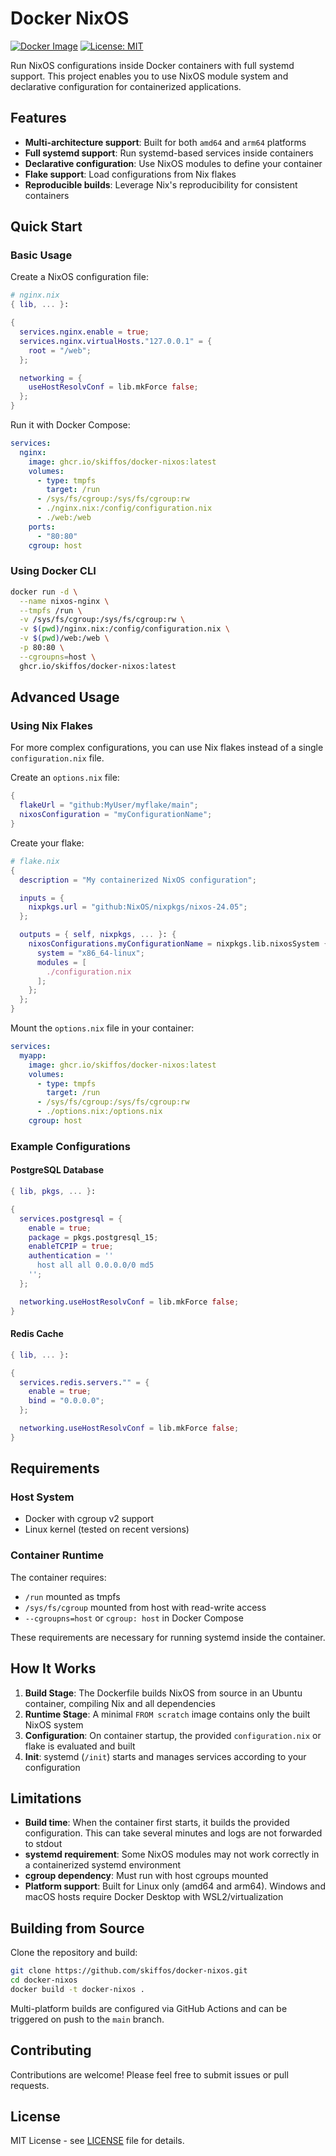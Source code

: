 # Docker NixOS

[![Docker Image](https://img.shields.io/badge/ghcr.io-docker--nixos-blue?logo=docker)](https://github.com/skiffos/docker-nixos/pkgs/container/docker-nixos)
[![License: MIT](https://img.shields.io/badge/License-MIT-yellow.svg)](https://opensource.org/licenses/MIT)

Run NixOS configurations inside Docker containers with full systemd support. This project enables you to use NixOS module system and declarative configuration for containerized applications.

## Features

- **Multi-architecture support**: Built for both `amd64` and `arm64` platforms
- **Full systemd support**: Run systemd-based services inside containers
- **Declarative configuration**: Use NixOS modules to define your container
- **Flake support**: Load configurations from Nix flakes
- **Reproducible builds**: Leverage Nix's reproducibility for consistent containers

## Quick Start

### Basic Usage

Create a NixOS configuration file:

```nix
# nginx.nix
{ lib, ... }:

{
  services.nginx.enable = true;
  services.nginx.virtualHosts."127.0.0.1" = {
    root = "/web";
  };

  networking = {
    useHostResolvConf = lib.mkForce false;
  };
}
```

Run it with Docker Compose:

```yaml
services:
  nginx:
    image: ghcr.io/skiffos/docker-nixos:latest
    volumes:
      - type: tmpfs
        target: /run
      - /sys/fs/cgroup:/sys/fs/cgroup:rw
      - ./nginx.nix:/config/configuration.nix
      - ./web:/web
    ports:
      - "80:80"
    cgroup: host
```

### Using Docker CLI

```bash
docker run -d \
  --name nixos-nginx \
  --tmpfs /run \
  -v /sys/fs/cgroup:/sys/fs/cgroup:rw \
  -v $(pwd)/nginx.nix:/config/configuration.nix \
  -v $(pwd)/web:/web \
  -p 80:80 \
  --cgroupns=host \
  ghcr.io/skiffos/docker-nixos:latest
```

## Advanced Usage

### Using Nix Flakes

For more complex configurations, you can use Nix flakes instead of a single `configuration.nix` file.

Create an `options.nix` file:

```nix
{
  flakeUrl = "github:MyUser/myflake/main";
  nixosConfiguration = "myConfigurationName";
}
```

Create your flake:

```nix
# flake.nix
{
  description = "My containerized NixOS configuration";

  inputs = {
    nixpkgs.url = "github:NixOS/nixpkgs/nixos-24.05";
  };

  outputs = { self, nixpkgs, ... }: {
    nixosConfigurations.myConfigurationName = nixpkgs.lib.nixosSystem {
      system = "x86_64-linux";
      modules = [
        ./configuration.nix
      ];
    };
  };
}
```

Mount the `options.nix` file in your container:

```yaml
services:
  myapp:
    image: ghcr.io/skiffos/docker-nixos:latest
    volumes:
      - type: tmpfs
        target: /run
      - /sys/fs/cgroup:/sys/fs/cgroup:rw
      - ./options.nix:/options.nix
    cgroup: host
```

### Example Configurations

#### PostgreSQL Database

```nix
{ lib, pkgs, ... }:

{
  services.postgresql = {
    enable = true;
    package = pkgs.postgresql_15;
    enableTCPIP = true;
    authentication = ''
      host all all 0.0.0.0/0 md5
    '';
  };

  networking.useHostResolvConf = lib.mkForce false;
}
```

#### Redis Cache

```nix
{ lib, ... }:

{
  services.redis.servers."" = {
    enable = true;
    bind = "0.0.0.0";
  };

  networking.useHostResolvConf = lib.mkForce false;
}
```

## Requirements

### Host System

- Docker with cgroup v2 support
- Linux kernel (tested on recent versions)

### Container Runtime

The container requires:
- `/run` mounted as tmpfs
- `/sys/fs/cgroup` mounted from host with read-write access
- `--cgroupns=host` or `cgroup: host` in Docker Compose

These requirements are necessary for running systemd inside the container.

## How It Works

1. **Build Stage**: The Dockerfile builds NixOS from source in an Ubuntu container, compiling Nix and all dependencies
2. **Runtime Stage**: A minimal `FROM scratch` image contains only the built NixOS system
3. **Configuration**: On container startup, the provided `configuration.nix` or flake is evaluated and built
4. **Init**: systemd (`/init`) starts and manages services according to your configuration

## Limitations

- **Build time**: When the container first starts, it builds the provided configuration. This can take several minutes and logs are not forwarded to stdout
- **systemd requirement**: Some NixOS modules may not work correctly in a containerized systemd environment
- **cgroup dependency**: Must run with host cgroups mounted
- **Platform support**: Built for Linux only (amd64 and arm64). Windows and macOS hosts require Docker Desktop with WSL2/virtualization

## Building from Source

Clone the repository and build:

```bash
git clone https://github.com/skiffos/docker-nixos.git
cd docker-nixos
docker build -t docker-nixos .
```

Multi-platform builds are configured via GitHub Actions and can be triggered on push to the `main` branch.

## Contributing

Contributions are welcome! Please feel free to submit issues or pull requests.

## License

MIT License - see [LICENSE](LICENSE) file for details.
